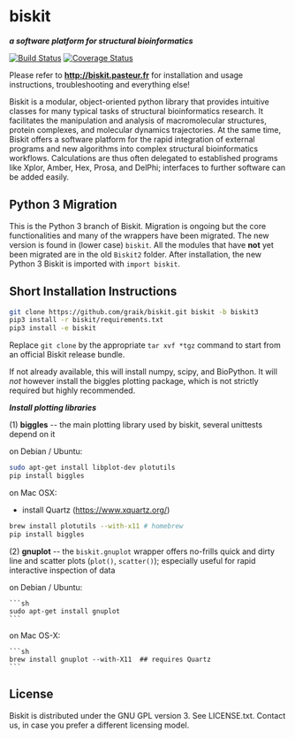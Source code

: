 biskit
==========
___a software platform for structural bioinformatics___

[![Build Status](https://travis-ci.org/graik/biskit.svg?branch=biskit3)](https://travis-ci.org/graik/biskit)
[![Coverage Status](https://coveralls.io/repos/github/graik/biskit/badge.svg?branch=biskit3&service=github)](https://coveralls.io/github/graik/biskit?branch=biskit3)

Please refer to 
            **http://biskit.pasteur.fr**
for installation and usage instructions, troubleshooting and
everything else!

Biskit is a modular, object-oriented python library that provides
intuitive classes for many typical tasks of structural bioinformatics
research. It facilitates the manipulation and analysis of
macromolecular structures, protein complexes, and molecular dynamics
trajectories. At the same time, Biskit offers a software platform for
the rapid integration of external programs and new algorithms into
complex structural bioinformatics workflows. Calculations are thus
often delegated to established programs like Xplor, Amber, Hex, Prosa,
and DelPhi; interfaces to further software can be added
easily. 

Python 3 Migration
-------------------

This is the Python 3 branch of Biskit. Migration is ongoing but the core functionalities and many of the wrappers have been migrated. The new version is found in (lower case) ```biskit```. All the modules that have **not** yet been migrated are in the old ```Biskit2``` folder. After installation, the new Python 3 Biskit is imported with ```import biskit```.

Short Installation Instructions
--------------------------------

```sh
git clone https://github.com/graik/biskit.git biskit -b biskit3
pip3 install -r biskit/requirements.txt
pip3 install -e biskit
```
Replace `git clone` by the appropriate `tar xvf *tgz` command to start from an official Biskit release bundle.

If not already available, this will install numpy, scipy, and BioPython. It will *not* however install the biggles plotting package, which is not strictly required but highly recommended.

___Install plotting libraries___

(1) **biggles** -- the main plotting library used by biskit, several unittests depend on it
 
  on Debian / Ubuntu:

   ```sh
   sudo apt-get install libplot-dev plotutils
   pip install biggles
   ```
 
  on Mac OSX:

   * install Quartz (https://www.xquartz.org/)
    
   ```sh
   brew install plotutils --with-x11 # homebrew
   pip install biggles
   ```

(2) **gnuplot** -- the `biskit.gnuplot` wrapper offers no-frills quick and dirty line and scatter plots (`plot()`, `scatter()`); 
  especially useful for rapid interactive inspection of data
  
  on Debian / Ubuntu:
  
    ```sh
    sudo apt-get install gnuplot
    ```
  
  on Mac OS-X:
  
    ```sh
    brew install gnuplot --with-X11  ## requires Quartz
    ```

License
-------

Biskit is distributed under the GNU GPL version 3. See LICENSE.txt. Contact us, in case you prefer a different licensing model.
